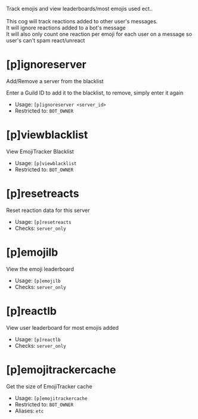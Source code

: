 Track emojis and view leaderboards/most emojis used ect..<br/><br/>This cog will track reactions added to other user's messages.<br/>It will ignore reactions added to a bot's message<br/>It will also only count one reaction per emoji for each user on a message so user's can't spam react/unreact

# [p]ignoreserver
Add/Remove a server from the blacklist<br/>

Enter a Guild ID to add it to the blacklist, to remove, simply enter it again<br/>
 - Usage: `[p]ignoreserver <server_id>`
 - Restricted to: `BOT_OWNER`
# [p]viewblacklist
View EmojiTracker Blacklist<br/>
 - Usage: `[p]viewblacklist`
 - Restricted to: `BOT_OWNER`
# [p]resetreacts
Reset reaction data for this server<br/>
 - Usage: `[p]resetreacts`
 - Checks: `server_only`
# [p]emojilb
View the emoji leaderboard<br/>
 - Usage: `[p]emojilb`
 - Checks: `server_only`
# [p]reactlb
View user leaderboard for most emojis added<br/>
 - Usage: `[p]reactlb`
 - Checks: `server_only`
# [p]emojitrackercache
Get the size of EmojiTracker cache<br/>
 - Usage: `[p]emojitrackercache`
 - Restricted to: `BOT_OWNER`
 - Aliases: `etc`

